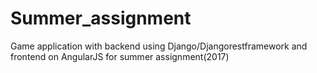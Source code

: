 # Summer_assignment
Game application with backend using Django/Djangorestframework and frontend on AngularJS for summer assignment(2017)
